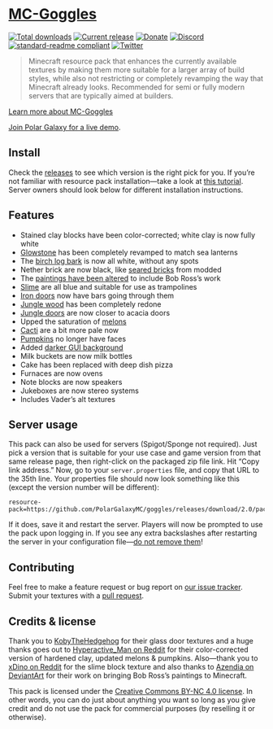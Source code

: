 # [MC-Goggles](https://goggles.polargalaxy.com)

[![Total downloads](https://img.shields.io/github/downloads/polargalaxymc/goggles/total.svg?style=flat-square)](https://github.com/PolarGalaxyMC/goggles/releases) [![Current release](https://img.shields.io/github/release/polargalaxymc/goggles.svg?style=flat-square)](https://github.com/polargalaxymc/cubhub/releases)  [![Donate](https://img.shields.io/badge/support_us-donate-yellow.svg?style=flat-square)](https://www.polargalaxy.com/donate)  [![Discord](https://img.shields.io/badge/discord-join%20chat-7289DA.svg?style=flat-square)](https://www.polargalaxy.com/discord)  [![standard-readme compliant](https://img.shields.io/badge/readme%20style-standard-brightgreen.svg?style=flat-square)](https://github.com/RichardLitt/standard-readme)  [![Twitter](https://img.shields.io/twitter/follow/polargalaxymc.svg?style=social&label=Follow)](https://twitter.com/polargalaxymc)

> Minecraft resource pack that enhances the currently available textures by making them more suitable for a larger array of build styles, while also not restricting or completely revamping the way that Minecraft already looks. Recommended for semi or fully modern servers that are typically aimed at builders.

[Learn more about MC-Goggles](https://goggles.polargalaxy.com)

[Join Polar Galaxy for a live demo](https://www.polargalaxy.com/about).

## Install

Check the [releases](https://github.com/PolarGalaxyMC/goggles/releases) to see which version is the right pick for you. If you’re not familiar with resource pack installation—take a look at [this tutorial](http://minecraft.gamepedia.com/Tutorials/Loading_a_resource_pack). Server owners should look below for different installation instructions.

## Features

+ Stained clay blocks have been color-corrected; white clay is now fully white
+ [Glowstone](https://github.com/PolarGalaxyMC/goggles/blob/master/assets/minecraft/textures/blocks/glowstone.png) has been completely revamped to match sea lanterns
+ The [birch log bark](https://github.com/PolarGalaxyMC/goggles/blob/master/assets/minecraft/textures/blocks/log_birch.png) is now all white, without any spots
+ Nether brick are now black, like [seared bricks](https://ftbwiki.org/Seared_Brick) from modded
+ The [paintings have been altered](https://github.com/PolarGalaxyMC/goggles/blob/master/assets/minecraft/textures/painting/paintings_kristoffer_zetterstrand.png?raw=true) to include Bob Ross’s work
+ [Slime](https://github.com/PolarGalaxyMC/goggles/blob/master/assets/minecraft/textures/entity/slime/slime.png) are all blue and suitable for use as trampolines
+ [Iron doors](https://github.com/PolarGalaxyMC/goggles/blob/master/assets/minecraft/textures/blocks/door_iron_upper.png) now have bars going through them
+ [Jungle wood](https://github.com/PolarGalaxyMC/goggles/blob/master/assets/minecraft/textures/blocks/planks_jungle.png) has been completely redone
+ [Jungle doors](https://github.com/PolarGalaxyMC/goggles/blob/master/assets/minecraft/textures/blocks/door_jungle_upper.png?raw=true) are now closer to acacia doors
+ Upped the saturation of [melons](https://github.com/PolarGalaxyMC/goggles/blob/master/assets/minecraft/textures/blocks/melon_side.png)
+ [Cacti](https://github.com/PolarGalaxyMC/goggles/blob/master/assets/minecraft/textures/blocks/cactus_side.png) are a bit more pale now
+ [Pumpkins](https://github.com/PolarGalaxyMC/goggles/blob/master/assets/minecraft/textures/blocks/pumpkin_face_off.png) no longer have faces
+ Added [darker GUI background](https://github.com/PolarGalaxyMC/goggles/blob/master/assets/minecraft/textures/gui/options_background.png)
+ Milk buckets are now milk bottles
+ Cake has been replaced with deep dish pizza
+ Furnaces are now ovens
+ Note blocks are now speakers
+ Jukeboxes are now stereo systems
+ Includes Vader’s alt textures

## Server usage

This pack can also be used for servers (Spigot/Sponge not required). Just pick a version that is suitable for your use case and game version from that same release page, then right-click on the packaged zip file link. Hit “Copy link address.” Now, go to your `server.properties` file, and copy that URL to the 35th line. Your properties file should now look something like this (except the version number will be different):

```
resource-pack=https://github.com/PolarGalaxyMC/goggles/releases/download/2.0/pack.zip
```

If it does, save it and restart the server. Players will now be prompted to use the pack upon logging in. If you see any extra backslashes after restarting the server in your configuration file—[do not remove them](https://en.wikipedia.org/wiki/Escape_character)!

## Contributing

Feel free to make a feature request or bug report on [our issue tracker](https://github.com/PolarGalaxyMC/goggles/issues). Submit your textures with a [pull request](https://github.com/PolarGalaxyMC/goggles/pulls).

## Credits & license

Thank you to [KobyTheHedgehog](http://www.minecraftforum.net/forums/mapping-and-modding/resource-packs/2557239-glass-doors-for-1-10x) for their glass door textures and a huge thanks goes out to [Hyperactive_Man on Reddit](https://www.reddit.com/r/Minecraft/comments/38q14w/the_better_than_default_texture_pack/?ref=share&ref_source=link) for their color-corrected version of hardened clay, updated melons & pumpkins. Also—thank you to [xDino on Reddit](https://www.reddit.com/r/Minecraft/comments/1zouwl/i_made_a_better_slime_block_texture/?ref=search_posts) for the slime block texture and also thanks to [Azendia on DeviantArt](http://azendia.deviantart.com/art/Bob-Ross-Framed-Paintings-Pack-16-Minecraft-1-8-9-584165890) for their work on bringing Bob Ross’s paintings to Minecraft.

This pack is licensed under the [Creative Commons BY-NC 4.0 license](https://creativecommons.org/licenses/by-nc/4.0/). In other words, you can do just about anything you want so long as you give credit and do not use the pack for commercial purposes (by reselling it or otherwise).
